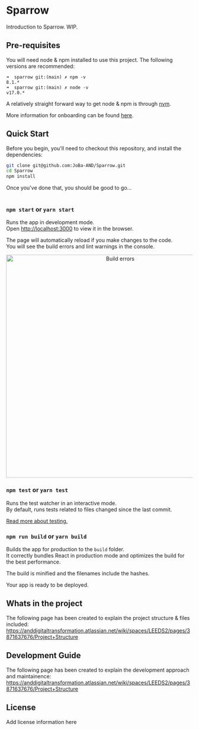 # Sparrow

Introduction to Sparrow. WIP.

## Pre-requisites
You will need node & npm installed to use this project. The following versions are recommended: 
```
➜  sparrow git:(main) ✗ npm -v
8.1.*
➜  sparrow git:(main) ✗ node -v
v17.0.*
```

A relatively straight forward way to get node & npm is through [nvm](https://github.com/nvm-sh/nvm).

More information for onboarding can be found [here](https://anddigitaltransformation.atlassian.net/wiki/spaces/LEEDS2/pages/3872096260/Onboarding+Docs).

## Quick Start

Before you begin, you'll need to checkout this repository, and install the dependencies:

```sh
git clone git@github.com:JoBa-AND/Sparrow.git
cd Sparrow
npm install
```

Once you've done that, you should be good to go...
<br><br>

### `npm start` or `yarn start`

Runs the app in development mode.<br>
Open [http://localhost:3000](http://localhost:3000) to view it in the browser.

The page will automatically reload if you make changes to the code.<br>
You will see the build errors and lint warnings in the console.

<p align='center'>
<img src='https://cdn.jsdelivr.net/gh/marionebl/create-react-app@9f6282671c54f0874afd37a72f6689727b562498/screencast-error.svg' width='600' alt='Build errors'>
</p>

### `npm test` or `yarn test`

Runs the test watcher in an interactive mode.<br>
By default, runs tests related to files changed since the last commit.

[Read more about testing.](https://facebook.github.io/create-react-app/docs/running-tests)

### `npm run build` or `yarn build`

Builds the app for production to the `build` folder.<br>
It correctly bundles React in production mode and optimizes the build for the best performance.

The build is minified and the filenames include the hashes.<br>

Your app is ready to be deployed.

## Whats in the project
The following page has been created to explain the project structure & files included: https://anddigitaltransformation.atlassian.net/wiki/spaces/LEEDS2/pages/3871637676/Project+Structure

## Development Guide
The following page has been created to explain the development approach and maintainence: https://anddigitaltransformation.atlassian.net/wiki/spaces/LEEDS2/pages/3871637676/Project+Structure

## License

Add license information here